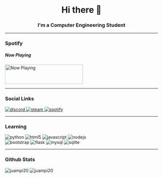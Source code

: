 <h1 align="center">Hi there 👋</h1>
<h3 align="center">I'm a Computer Engineering Student</h3>

<!--  
<p align="center">
<img src="https://badges.pufler.dev/visits/juampi20/juampi20" alt="juampi20" />
</p>
-->

---
### Spotify
##### Now Playing

<a href="hhttps://now-playing-profile-gules.vercel.app/now-playing?open">
    <img src="https://now-playing-profile-gules.vercel.app/now-playing" width="256" height="64" alt="Now Playing">
</a>

---
### Social Links

<p>
  <a href="https://discord.gg/aMU9Akx">
    <img alt="discord" src="https://img.shields.io/badge/discord-%237289DA.svg?&style=for-the-badge&logo=discord&logoColor=white" />
  </a>
  <a href="https://steamcommunity.com/id/juampig20">
    <img alt="steam" src="https://img.shields.io/badge/Steam-%23000000.svg?&style=for-the-badge&logo=steam&logoColor=white" />
  </a>
  <a href="https://open.spotify.com/user/11150996597">
    <img alt="spotify" src="https://img.shields.io/badge/spotify-%231ED760.svg?&style=for-the-badge&logo=spotify&logoColor=white" />
  </a>
</p>

---
### Learning

<p>
  <img alt="python" src="https://img.shields.io/badge/python%20-%2314354C.svg?&style=for-the-badge&logo=python&logoColor=white" />
  <img alt="html5" src="https://img.shields.io/badge/html5%20-%23E34F26.svg?&style=for-the-badge&logo=html5&logoColor=white" />
  <img alt="javascript" src="https://img.shields.io/badge/javascript%20-%23323330.svg?&style=for-the-badge&logo=javascript&logoColor=%23F7DF1E" />
  <img alt="nodejs" src="https://img.shields.io/badge/node.js%20-%2343853D.svg?&style=for-the-badge&logo=node.js&logoColor=white" /></br>
  <img alt="bootstrap" src="https://img.shields.io/badge/bootstrap%20-%23563D7C.svg?&style=for-the-badge&logo=bootstrap&logoColor=white" />
  <img alt="flask" src="https://img.shields.io/badge/flask%20-%23000.svg?&style=for-the-badge&logo=flask&logoColor=white" />
  <img alt="mysql" src="https://img.shields.io/badge/mysql-%2300f.svg?&style=for-the-badge&logo=mysql&logoColor=white" />
  <img alt="sqlite" src="https://img.shields.io/badge/sqlite-%2307405e.svg?&style=for-the-badge&logo=sqlite&logoColor=white" />
</p>

---
### Github Stats

<p>
  <img align="center" src="https://github-readme-stats.vercel.app/api/top-langs/?username=juampi20&layout=compact&hide=shell,css&theme=dracula" alt="juampi20" />
  <img align="center"src="https://github-readme-stats.vercel.app/api?username=juampi20&show_icons=true&hide=stars,contribs&theme=dracula" alt="juampi20" />
</p>
